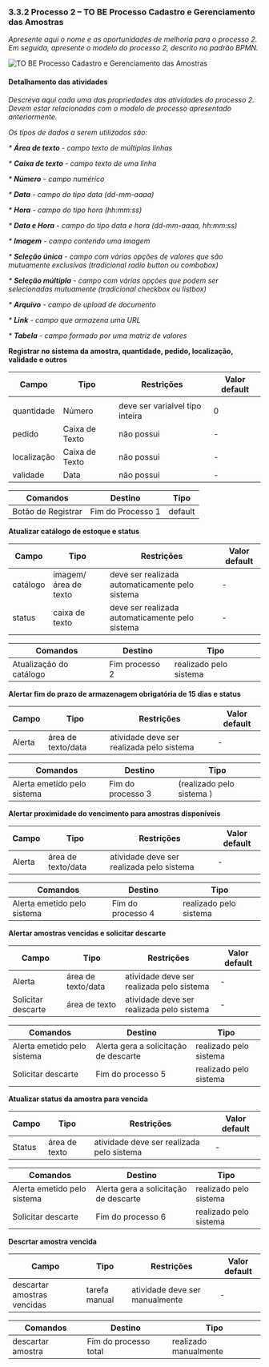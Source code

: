### 3.3.2 Processo 2 – TO BE Processo Cadastro e Gerenciamento das Amostras
 
_Apresente aqui o nome e as oportunidades de melhoria para o processo 2. 
Em seguida, apresente o modelo do processo 2, descrito no padrão BPMN._

![TO BE Processo Cadastro e Gerenciamento das Amostras](../images/process.png "Modelo BPMN do Processo 2.")


#### Detalhamento das atividades

_Descreva aqui cada uma das propriedades das atividades do processo 2. 
Devem estar relacionadas com o modelo de processo apresentado anteriormente._

_Os tipos de dados a serem utilizados são:_

_* **Área de texto** - campo texto de múltiplas linhas_

_* **Caixa de texto** - campo texto de uma linha_

_* **Número** - campo numérico_

_* **Data** - campo do tipo data (dd-mm-aaaa)_

_* **Hora** - campo do tipo hora (hh:mm:ss)_

_* **Data e Hora** - campo do tipo data e hora (dd-mm-aaaa, hh:mm:ss)_

_* **Imagem** - campo contendo uma imagem_

_* **Seleção única** - campo com várias opções de valores que são mutuamente exclusivas (tradicional radio button ou combobox)_

_* **Seleção múltipla** - campo com várias opções que podem ser selecionadas mutuamente (tradicional checkbox ou listbox)_

_* **Arquivo** - campo de upload de documento_

_* **Link** - campo que armazena uma URL_

_* **Tabela** - campo formado por uma matriz de valores_

**Registrar no sistema da amostra, quantidade, pedido, localização, validade e outros**

| **Campo**       | **Tipo**         | **Restrições** | **Valor default** |
| ---             | ---              | ---            | ---               |
|   |                  |                |                   |
| quantidade     | Número  | deve ser varialvel tipo inteira |           0     |
| pedido           | Caixa de Texto   | não possui |      -     |
| localização          | Caixa de Texto   | não possui |    -       |
| validade        | Data  | não possui |     -      |

| **Comandos**         |  **Destino**                   | **Tipo** |
| ---                  | ---                            | ---               |
| Botão de Registrar              | Fim do Processo 1              | default           |


**Atualizar catálogo de estoque e status**

| **Campo**       | **Tipo**         | **Restrições** | **Valor default** |
| ---             | ---              | ---            | ---               |
| catálogo | imagem/área de texto  |      deve ser realizada automaticamente pelo sistema     |          -         |
|  status            |   caixa de texto          |     deve ser realizada automaticamente pelo sistema         |        -           |

| **Comandos**         |  **Destino**                   | **Tipo**          |
| ---                  | ---                            | ---               |
| Atualização do catálogo | Fim processo 2  | realizado pelo sistema |



**Alertar fim do prazo de armazenagem obrigatória de 15 dias e status**

| **Campo**       | **Tipo**         | **Restrições** | **Valor default** |
| ---             | ---              | ---            | ---               |
| Alerta | área de texto/data  |atividade deve ser realizada pelo sistema|   -     |


| **Comandos**         |  **Destino**                   | **Tipo**          |
| ---                  | ---                            | ---               |
| Alerta emetido pelo sistema | Fim do processo 3 | (realizado pelo sistema  ) |


**Alertar proximidade do vencimento para amostras disponíveis**

| **Campo**       | **Tipo**         | **Restrições** | **Valor default** |
| ---             | ---              | ---            | ---               |
| Alerta | área de texto/data  |atividade deve ser realizada pelo sistema|         -          |


| **Comandos**         |  **Destino**                   | **Tipo**          |
| ---                  | ---                            | ---               |
| Alerta emetido pelo sistema | Fim do processo 4 | realizado pelo sistema   |

**Alertar amostras vencidas e solicitar descarte**

| **Campo**       | **Tipo**         | **Restrições** | **Valor default** |
| ---             | ---              | ---            | ---               |
| Alerta | área de texto/data  |atividade deve ser realizada pelo sistema|          -         |
|  Solicitar descarte               |     área de texto             |      atividade deve ser realizada pelo sistema          |           -        |

| **Comandos**         |  **Destino**                   | **Tipo**          |
| ---                  | ---                            | ---               |
| Alerta emetido pelo sistema | Alerta gera a solicitação de descarte | realizado pelo sistema   |
|      Solicitar descarte                 |         Fim do processo 5                       |      realizado pelo sistema               |

**Atualizar status da amostra para vencida**

| **Campo**       | **Tipo**         | **Restrições** | **Valor default** |
| ---             | ---              | ---            | ---               |
| Status | área de texto  |atividade deve ser realizada pelo sistema|          -         |


| **Comandos**         |  **Destino**                   | **Tipo**          |
| ---                  | ---                            | ---               |
| Alerta emetido pelo sistema | Alerta gera a solicitação de descarte | realizado pelo sistema   |
|      Solicitar descarte                 |         Fim do processo 6                       |      realizado pelo sistema               |

**Descrtar amostra vencida**

| **Campo**       | **Tipo**         | **Restrições** | **Valor default** |
| ---             | ---              | ---            | ---               |
| descartar amostras vencidas| tarefa manual  |atividade deve ser manualmente|        -           |


| **Comandos**         |  **Destino**                   | **Tipo**          |
| ---                  | ---                            | ---               |
| descartar amostra | Fim do processo total| realizado manualmente  |



